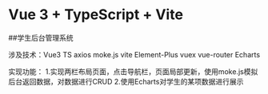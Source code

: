 # Vue 3 + TypeScript + Vite
##学生后台管理系统

涉及技术：Vue3  TS  axios  moke.js  vite  Element-Plus  vuex  vue-router  Echarts

实现功能：
1.实现两栏布局页面，点击导航栏，页面局部更新，使用moke.js模拟后台返回数据，对数据进行CRUD
2.使用Echarts对学生的某项数据进行展示

